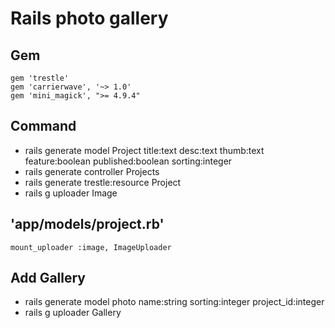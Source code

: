 # Rails photo gallery

## Gem
	gem 'trestle'
	gem 'carrierwave', '~> 1.0'
	gem 'mini_magick', ">= 4.9.4"

## Command
* rails generate model Project title:text desc:text thumb:text feature:boolean published:boolean sorting:integer
* rails generate controller Projects
* rails generate trestle:resource Project
* rails g uploader Image

## 'app/models/project.rb'
	mount_uploader :image, ImageUploader

## Add Gallery
* rails generate model photo name:string sorting:integer project_id:integer
* rails g uploader Gallery


